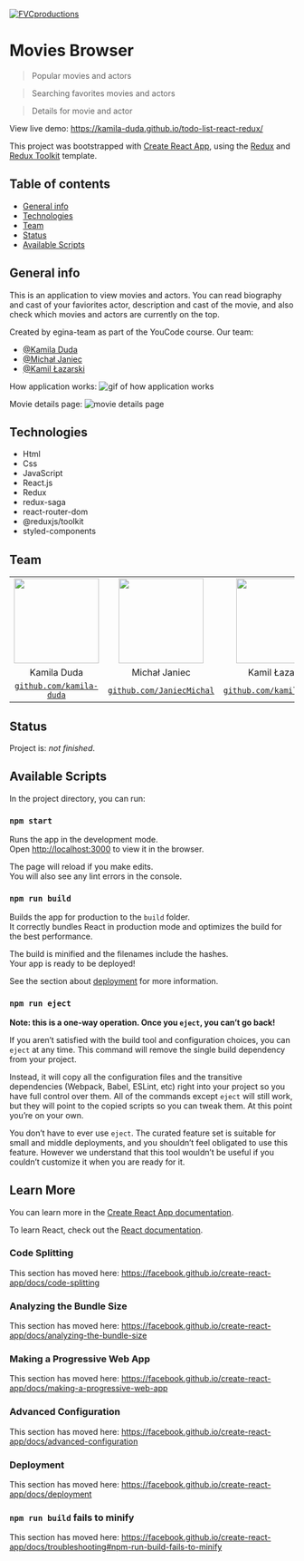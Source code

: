 <a href="https://kamila-duda.github.io/todo-list-react-redux/"><img src="https://github.com/kamila-duda/movies-browser/blob/main/src/assets/images/png/screen.PNG?raw=true" title="FVCproductions" alt="FVCproductions"></a>

# Movies Browser

> Popular movies and actors

> Searching favorites movies and actors

> Details for movie and actor

View live demo: https://kamila-duda.github.io/todo-list-react-redux/

This project was bootstrapped with [Create React App](https://github.com/facebook/create-react-app), using the [Redux](https://redux.js.org/) and [Redux Toolkit](https://redux-toolkit.js.org/) template.


## Table of contents
* [General info](#general-info)
* [Technologies](#technologies)
* [Team](#team)
* [Status](#status)
* [Available Scripts](#available-scripts)

## General info
This is an application to view movies and actors. You can read biography and cast of your faviorites actor, description and cast of the movie, and also check which movies and actors are currently on the top.

Created by egina-team as part of the YouCode course. Our team: 
* [@Kamila Duda](https://github.com/kamila-duda)
* [@Michał Janiec](https://github.com/JaniecMichal)
* [@Kamil Łazarski](https://github.com/kamilLazarski)


How application works:
![gif of how application works](https://github.com/kamila-duda/movies-browser/blob/main/src/assets/images/app.gif?raw=true)

Movie details page:
![movie details page](https://github.com/kamila-duda/movies-browser/blob/main/src/assets/images/png/screenMovieDetails.PNG?raw=true)

## Technologies
* Html
* Css
* JavaScript
* React.js
* Redux
* redux-saga
* react-router-dom
* @reduxjs/toolkit
* styled-components

## Team


|  |  |  |
| :---: |:---:| :---:|
| <img src="https://avatars2.githubusercontent.com/u/63412323?s=200&u=58c3a8d5db4294c50cfd4a435e96f215e8a2410e&v=4?s=200" width="150" height="150"/>  | <img src="https://avatars2.githubusercontent.com/u/67117780?s=200&u=bd9c7280aea06a84b5eca77dee51fdbbe135d800&v=4&s=200" width="150" height="150"/>  | <img src="https://ca.slack-edge.com/T01394QLY9Y-U013CHKT64A-99d7c911bfbb-512?s=200" width="150" height="150"/> 
|Kamila Duda |Michał Janiec | Kamil Łazarski
| <a href="https://github.com/kamila-duda" target="_blank">`github.com/kamila-duda`</a> | <a href="https://github.com/JaniecMichal" target="_blank">`github.com/JaniecMichal`</a> | <a href="https://github.com/kamilLazarski" target="_blank">`github.com/kamilLazarski`</a> |

## Status
Project is: _not finished_.

## Available Scripts

In the project directory, you can run:

### `npm start`

Runs the app in the development mode.<br />
Open [http://localhost:3000](http://localhost:3000) to view it in the browser.

The page will reload if you make edits.<br />
You will also see any lint errors in the console.

### `npm run build`

Builds the app for production to the `build` folder.<br />
It correctly bundles React in production mode and optimizes the build for the best performance.

The build is minified and the filenames include the hashes.<br />
Your app is ready to be deployed!

See the section about [deployment](https://facebook.github.io/create-react-app/docs/deployment) for more information.

### `npm run eject`

**Note: this is a one-way operation. Once you `eject`, you can’t go back!**

If you aren’t satisfied with the build tool and configuration choices, you can `eject` at any time. This command will remove the single build dependency from your project.

Instead, it will copy all the configuration files and the transitive dependencies (Webpack, Babel, ESLint, etc) right into your project so you have full control over them. All of the commands except `eject` will still work, but they will point to the copied scripts so you can tweak them. At this point you’re on your own.

You don’t have to ever use `eject`. The curated feature set is suitable for small and middle deployments, and you shouldn’t feel obligated to use this feature. However we understand that this tool wouldn’t be useful if you couldn’t customize it when you are ready for it.

## Learn More

You can learn more in the [Create React App documentation](https://facebook.github.io/create-react-app/docs/getting-started).

To learn React, check out the [React documentation](https://reactjs.org/).

### Code Splitting

This section has moved here: https://facebook.github.io/create-react-app/docs/code-splitting

### Analyzing the Bundle Size

This section has moved here: https://facebook.github.io/create-react-app/docs/analyzing-the-bundle-size

### Making a Progressive Web App

This section has moved here: https://facebook.github.io/create-react-app/docs/making-a-progressive-web-app

### Advanced Configuration

This section has moved here: https://facebook.github.io/create-react-app/docs/advanced-configuration

### Deployment

This section has moved here: https://facebook.github.io/create-react-app/docs/deployment

### `npm run build` fails to minify

This section has moved here: https://facebook.github.io/create-react-app/docs/troubleshooting#npm-run-build-fails-to-minify
